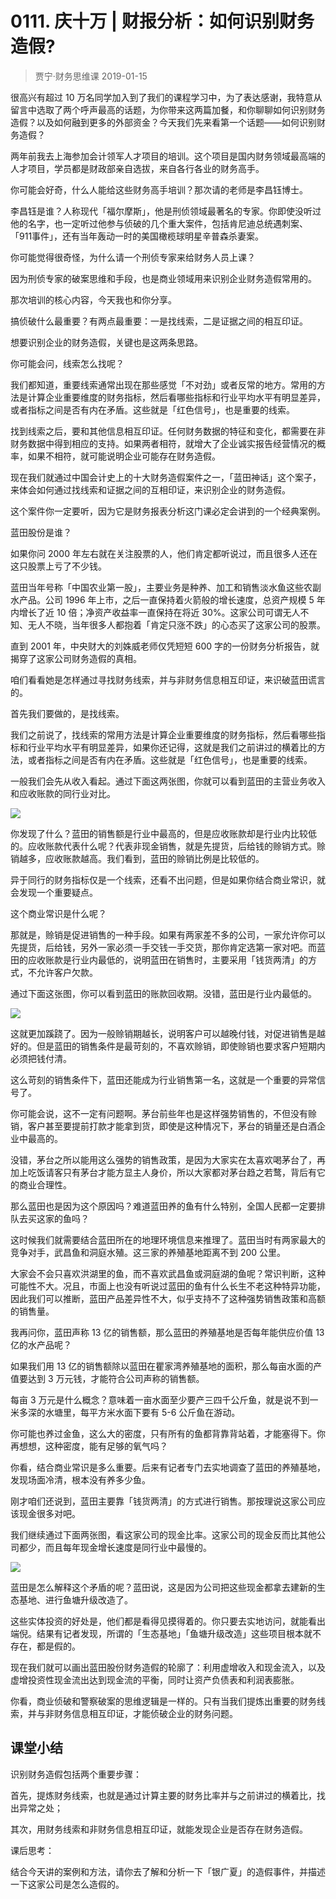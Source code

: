 # 0111. 庆十万 | 财报分析：如何识别财务造假?
> 贾宁·财务思维课
2019-01-15

很高兴有超过 10 万名同学加入到了我们的课程学习中，为了表达感谢，我特意从留言中选取了两个呼声最高的话题，为你带来这两篇加餐，和你聊聊如何识别财务造假？以及如何融到更多的外部资金？今天我们先来看第一个话题——如何识别财务造假？

两年前我去上海参加会计领军人才项目的培训。这个项目是国内财务领域最高端的人才项目，学员都是财政部亲自选拔，来自各行各业的财务高手。

你可能会好奇，什么人能给这些财务高手培训？那次请的老师是李昌钰博士。

李昌钰是谁？人称现代「福尔摩斯」，他是刑侦领域最著名的专家。你即使没听过他的名字，也一定听过他参与侦破的几个重大案件，包括肯尼迪总统遇刺案、 「911事件」，还有当年轰动一时的美国橄榄球明星辛普森杀妻案。

你可能觉得很奇怪，为什么请一个刑侦专家来给财务人员上课？

因为刑侦专家的破案思维和手段，也是商业领域用来识别企业财务造假常用的。

那次培训的核心内容，今天我也和你分享。

搞侦破什么最重要？有两点最重要：一是找线索，二是证据之间的相互印证。

想要识别企业的财务造假，关键也是这两条思路。

你可能会问，线索怎么找呢？

我们都知道，重要线索通常出现在那些感觉「不对劲」或者反常的地方。常用的方法是计算企业重要维度的财务指标，然后看哪些指标和行业平均水平有明显差异，或者指标之间是否有内在矛盾。这些就是「红色信号」，也是重要的线索。

找到线索之后，要和其他信息相互印证。任何财务数据的特征和变化，都需要在非财务数据中得到相应的支持。如果两者相符，就增大了企业诚实报告经营情况的概率，如果不相符，就可能说明企业可能存在财务造假。

现在我们就通过中国会计史上的十大财务造假案件之一，「蓝田神话」这个案子，来体会如何通过找线索和证据之间的互相印证，来识别企业的财务造假。

这个案件你一定要听，因为它是财务报表分析这门课必定会讲到的一个经典案例。

蓝田股份是谁？

如果你问 2000 年左右就在关注股票的人，他们肯定都听说过，而且很多人还在这只股票上亏了不少钱。

蓝田当年号称「中国农业第一股」，主要业务是种养、加工和销售淡水鱼这些农副水产品。公司 1996 年上市，之后一直保持着火箭般的增长速度，总资产规模 5 年内增长了近 10 倍；净资产收益率一直保持在将近 30%。这家公司可谓无人不知、无人不晓，当年很多人都抱着「肯定只涨不跌」的心态买了这家公司的股票。

直到 2001 年，中央财大的刘姝威老师仅凭短短 600 字的一份财务分析报告，就揭穿了这家公司财务造假的真相。

咱们看看她是怎样通过寻找财务线索，并与非财务信息相互印证，来识破蓝田谎言的。

首先我们要做的，是找线索。

我们之前说了，找线索的常用方法是计算企业重要维度的财务指标，然后看哪些指标和行业平均水平有明显差异，如果你还记得，这就是我们之前讲过的横着比的方法，或者指标之间是否有内在矛盾。这些就是「红色信号」，也是重要的线索。

一般我们会先从收入看起。通过下面这两张图，你就可以看到蓝田的主营业务收入和应收账款的同行业对比。

![](https://raw.githubusercontent.com/dalong0514/selfstudy/master/图片链接/金融/2019019.jpg)

你发现了什么？蓝田的销售额是行业中最高的，但是应收账款却是行业内比较低的。应收账款代表什么呢？代表非现金销售，就是先提货，后给钱的赊销方式。赊销越多，应收账款越高。我们看到，蓝田的赊销比例是比较低的。

异于同行的财务指标仅是一个线索，还看不出问题，但是如果你结合商业常识，就会发现一个重要疑点。

这个商业常识是什么呢？

那就是，赊销是促进销售的一种手段。如果有两家差不多的公司，一家允许你可以先提货，后给钱，另外一家必须一手交钱一手交货，那你肯定选第一家对吧。而蓝田的应收账款是行业内最低的，说明蓝田在销售时，主要采用「钱货两清」的方式，不允许客户欠款。

通过下面这张图，你可以看到蓝田的账款回收期。没错，蓝田是行业内最低的。

![](https://raw.githubusercontent.com/dalong0514/selfstudy/master/图片链接/金融/2019020.jpg)

这就更加蹊跷了。因为一般赊销期越长，说明客户可以越晚付钱，对促进销售是越好的。但是蓝田的销售条件是最苛刻的，不喜欢赊销，即使赊销也要求客户短期内必须把钱付清。

这么苛刻的销售条件下，蓝田还能成为行业销售第一名，这就是一个重要的异常信号了。

你可能会说，这不一定有问题啊。茅台前些年也是这样强势销售的，不但没有赊销，客户甚至要提前打款才能拿到货，即使是这种情况下，茅台的销量还是白酒企业中最高的。

没错，茅台之所以能用这么强势的销售政策，是因为大家实在太喜欢喝茅台了，再加上吃饭请客只有茅台才能方显主人身价，所以大家都对茅台趋之若鹜，背后有它的商业合理性。

那么蓝田也是因为这个原因吗？难道蓝田养的鱼有什么特别，全国人民都一定要排队去买这家的鱼吗？

这时候我们就需要结合蓝田所在的地理环境信息来推理了。蓝田当时有两家最大的竞争对手，武昌鱼和洞庭水殖。这三家的养殖基地距离不到 200 公里。

大家会不会只喜欢洪湖里的鱼，而不喜欢武昌鱼或洞庭湖的鱼呢？常识判断，这种可能性不大。况且，市面上也没有听说过蓝田的鱼有什么长生不老这种特异功能，因此我们可以推断，蓝田产品差异性不大，似乎支持不了这种强势销售政策和高额的销售量。

我再问你，蓝田声称 13 亿的销售额，那么蓝田的养殖基地是否每年能供应价值 13 亿的水产品呢？

如果我们用 13 亿的销售额除以蓝田在瞿家湾养殖基地的面积，那么每亩水面的产值要达到 3 万元钱，才能符合公司声称的销售额。

每亩 3 万元是什么概念？意味着一亩水面至少要产三四千公斤鱼，就是说不到一米多深的水塘里，每平方米水面下要有 5-6 公斤鱼在游动。

你可能也养过金鱼，这么大的密度，只有所有的鱼都背靠背站着，才能塞得下。你再想想，这种密度，能有足够的氧气吗？

你看，结合商业常识是多么重要。后来有记者专门去实地调查了蓝田的养殖基地，发现场面冷清，根本没有养多少鱼。

刚才咱们还说到，蓝田主要靠「钱货两清」的方式进行销售。那按理说这家公司应该现金很多对吧。

我们继续通过下面两张图，看这家公司的现金比率。这家公司的现金反而比其他公司都少，而且每年现金增长速度是同行业中最慢的。

![](https://raw.githubusercontent.com/dalong0514/selfstudy/master/图片链接/金融/2019021.jpg)

蓝田是怎么解释这个矛盾的呢？蓝田说，这是因为公司把这些现金都拿去建新的生态基地、进行鱼塘升级改造了。

这些实体投资的好处是，他们都是看得见摸得着的。你只要去实地访问，就能看出端倪。结果有记者发现，所谓的「生态基地」「鱼塘升级改造」这些项目根本就不存在，都是假的。

现在我们就可以画出蓝田股份财务造假的轮廓了：利用虚增收入和现金流入，以及虚增投资性现金流出达到现金流的平衡，同时让资产负债表和利润表膨胀。

你看，商业侦破和警察破案的思维逻辑是一样的。只有当我们提炼出重要的财务线索，并与非财务信息相互印证，才能侦破企业的财务问题。

## 课堂小结

识别财务造假包括两个重要步骤：

首先，提炼财务线索，也就是通过计算主要的财务比率并与之前讲过的横着比，找出异常之处；

其次，用财务线索和非财务信息相互印证，就能发现企业是否存在财务造假。

课后思考：

结合今天讲的案例和方法，请你去了解和分析一下「银广夏」的造假事件，并描述一下这家公司是怎么造假的。
